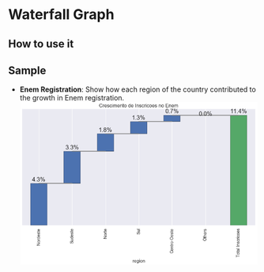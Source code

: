 # Waterfall Graph

## How to use it

## Sample

- **Enem Registration**: Show how each region of the country contributed to the growth in Enem registration.
![](/docs/img/enem_registration.png)